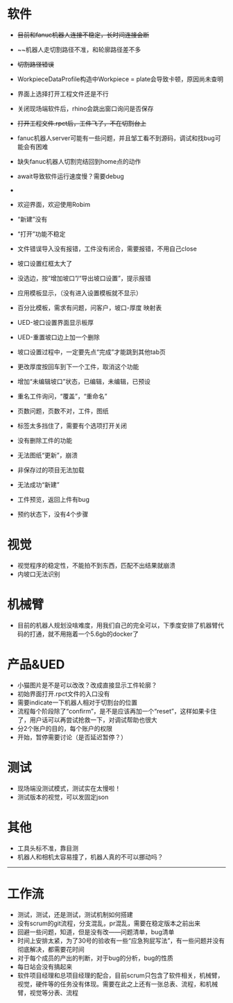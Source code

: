 # 软件
* ~~目前和fanuc机器人连接不稳定，长时间连接会断~~
* ~~机器人走切割路径不准，和轮廓路径差不多
* ~~切割路径错误~~
* WorkpieceDataProfile构造中Workpiece = plate会导致卡顿，原因尚未查明
* 界面上选择打开工程文件还是不行
* 关闭现场端软件后，rhino会跳出窗口询问是否保存
* ~~打开工程文件.rpct后，工件飞了，不在切割台上~~
* fanuc机器人server可能有一些问题，并且邹工看不到源码，调试和找bug可能会有困难
* 缺失fanuc机器人切割完结回到home点的动作
* await导致软件运行速度慢？需要debug
* 

* 欢迎界面，欢迎使用Robim
* “新建”没有
* “打开”功能不稳定
* 文件错误导入没有报错，工件没有闭合，需要报错，不用自己close
* 坡口设置红框太大了
* 没选边，按“增加坡口”/“导出坡口设置”，提示报错
* 应用模板显示，（没有进入设置模板就不显示）
* 百分比模板，需求有问题，问客户，坡口-厚度 映射表
* UED-坡口设置界面显示板厚
* UED-重置坡口边上加一个删除
* 坡口设置过程中，一定要先点“完成”才能跳到其他tab页
* 更改厚度按回车到下一个工件，取消这个功能
* 增加“未编辑坡口”状态，已编辑，未编辑，已预设
* 重名工件询问，“覆盖”，“重命名”
* 页数问题，页数不对，工件，图纸
* 标签太多挡住了，需要有个选项打开关闭
* 没有删除工件的功能
* 无法图纸“更新”，崩溃

* 非保存过的项目无法加载
* 无法成功“新建”
* 工件预览，返回上件有bug
* 预约状态下，没有4个步骤

# 视觉
* 视觉程序的稳定性，不能拍不到东西，匹配不出结果就崩溃
* 内坡口无法识别

# 机械臂
* 目前的机器人规划没啥难度，用我们自己的完全可以，下季度安排了机器臂代码的打通，就不用拖着一个5.6gb的docker了

# 产品&UED
* 小猫图片是不是可以改改？改成直接显示工件轮廓？
* 初始界面打开.rpct文件的入口没有
* 需要indicate一下机器人相对于切割台的位置
* 流程每个阶段除了“confirm”，是不是应该再加一个“reset”，这样如果卡住了，用户话可以再尝试抢救一下，对调试帮助也很大
* 分2个账户的目的，每个账户的权限
* 开始，暂停需要讨论（是否延迟暂停？）

# 测试
* 现场端没测试模式，测试实在太慢啦！
* 测试版本的视觉，可以发固定json

# 其他
* 工具头标不准，靠目测
* 机器人和相机太容易撞了，机器人真的不可以挪动吗？

---
# 工作流
* 测试，测试，还是测试，测试机制如何搭建
* 没有scrum的git流程，分支混乱，pr混乱，需要在稳定版本之前出来
* 回避一些问题，知道，但是没有改——问题清单，bug清单
* 时间上安排太紧，为了30号的验收有一些“应急狗屁写法”，有一些问题并没有彻底解决，都需要花时间
* 对于每个成员的产出的判断，对于bug的分析，bug的性质
* 每日站会没有搞起来
* 软件项目经理和总项目经理的配合，目前scrum只包含了软件相关，机械臂，视觉，硬件等的任务没有体现。需要在此之上还有一张总表、流程，和机械臂，视觉等分表、流程


